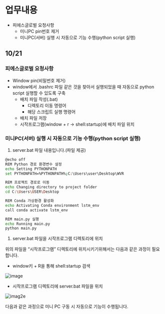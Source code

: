 # 업무내용

- 피에스글로벌 요청사항
    - 미니PC pin번호 제거
    - 미니PC(서버) 실행 시 자동으로 기능 수행(python script 실행)

## 10/21

### 피에스글로벌 요청사항

- Window pin(비밀번호 제거)
- window에서 .bashrc 파일 같은 것을 찾아서 실행되었을 때 자동으로 python script 실행할 수 있도록 구축
    - 배치 파일 작성(.bat)
        - 디렉토리 이동 명령어
        - 해당 스크립트 실행 명령어
    - 배치 파일 저장
    - 시작프로그램(window + r → shell:startup)에 배치 파일 위치

### 미니PC(서버) 실행 시 자동으로 기능 수행(python script 실행)

1. server.bat 파일 내용입니다.(파일 제공)

```bash
@echo off
REM Python 경로 환경변수 설정
echo Setting PYTHONPATH
set PYTHONPATH=%PYTHONPATH%;C:\Users\user\Desktop\WVR

REM 프로젝트 경로로 이동
echo Changing directory to project folder
cd C:\Users\USER\Desktop

REM Conda 가상환경 활성화
echo Activating Conda environment lstm_env
call conda activate lstm_env

REM main.py 실행
echo Running main.py
python main.py
```

1. server.bat 파일을 시작프로그램 디렉토리에 위치

위의 파일을 “시작프로그램” 디렉토리에 위치시키기위해서는 다음과 같은 과정이 필요합니다. 

- window키 + R을 통해 shell:startup 검색

![image](https://github.com/user-attachments/assets/10c7a302-996e-48a7-b650-b525a29f0f25)

- 시작프로그램 디렉토리에 server.bat 파일을 위치

![imag2e](https://github.com/user-attachments/assets/c89ee84c-42a3-4e4b-89bc-2c43df4c7747)

다음과 같은 과정으로 미니 PC 구동 시 자동으로 기능이 수행됩니다.